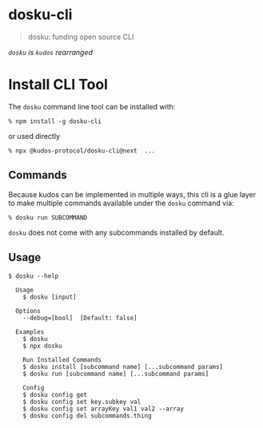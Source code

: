 # dosku-cli

> dosku: funding open source CLI

_`dosku` is `kudos` rearranged_

# Install CLI Tool

The `dosku` command line tool can be installed with:

```
% npm install -g dosku-cli
```

or used directly

```
% npx @kudos-protocol/dosku-cli@next  ...
```

## Commands

Because kudos can be implemented in multiple ways, this cli is a glue layer to make multiple commands available under the `dosku` command via:

```
% dosku run SUBCOMMAND
```

`dosku` does not come with any subcommands installed by default.

## Usage

```
$ dosku --help

  Usage
    $ dosku [input]

  Options
    --debug=[bool]  [Default: false]

  Examples
    $ dosku
    $ npx dosku

    Run Installed Commands
    $ dosku install [subcommand name] [...subcommand params]
    $ dosku run [subcommand name] [...subcommand params]

    Config
    $ dosku config get
    $ dosku config set key.subkey val
    $ dosku config set arrayKey val1 val2 --array
    $ dosku config del subcommands.thing
```
